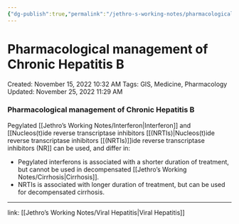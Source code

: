 ```yaml
---
{"dg-publish":true,"permalink":"/jethro-s-working-notes/pharmacological-management-of-chronic-hepatitis-b/","dgPassFrontmatter":true}
---
```



# Pharmacological management of Chronic Hepatitis B

Created: November 15, 2022 10:32 AM
Tags: GIS, Medicine, Pharmacology
Updated: November 25, 2022 11:29 AM

### Pharmacological management of Chronic Hepatitis B

Pegylated [[Jethro’s Working Notes/Interferon\|Interferon]] and [[Nucleos(t)ide reverse transcriptase inhibitors [[(NRTIs)\|Nucleos(t)ide reverse transcriptase inhibitors [[(NRTIs)]]ide reverse transcriptase inhibitors (NR]] can be used, and differ in:

- Pegylated interferons is associated with a shorter duration of treatment, but cannot be used in decompensated [[Jethro’s Working Notes/Cirrhosis\|Cirrhosis]].
- NRTIs is associated with longer duration of treatment, but can be used for decompensated cirrhosis.

---

link: [[Jethro’s Working Notes/Viral Hepatitis\|Viral Hepatitis]]
